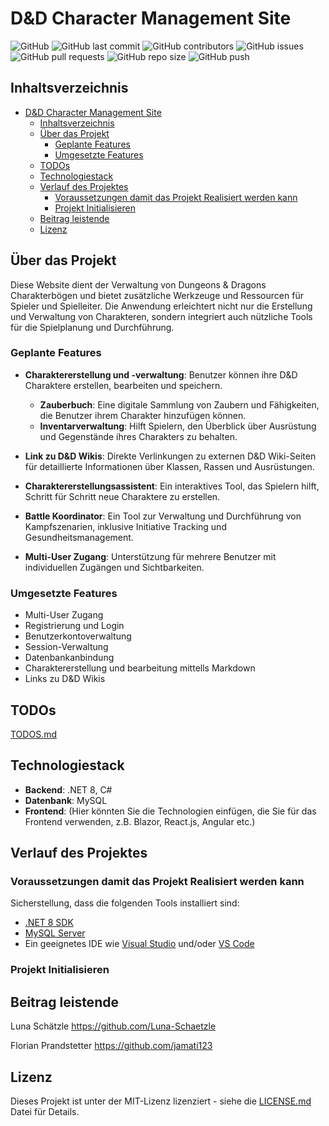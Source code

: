 
# D&D Character Management Site

![GitHub](https://img.shields.io/github/license/Luna-Schaetzle/SWP_Csharp_Projekt_24)
![GitHub last commit](https://img.shields.io/github/last-commit/Luna-Schaetzle/SWP_Csharp_Projekt_24)
![GitHub contributors](https://img.shields.io/github/contributors/Luna-Schaetzle/SWP_Csharp_Projekt_24)
![GitHub issues](https://img.shields.io/github/issues/Luna-Schaetzle/SWP_Csharp_Projekt_24)
![GitHub pull requests](https://img.shields.io/github/issues-pr/Luna-Schaetzle/SWP_Csharp_Projekt_24)
![GitHub repo size](https://img.shields.io/github/repo-size/Luna-Schaetzle/SWP_Csharp_Projekt_24)
![GitHub push](https://img.shields.io/github/commit-activity/m/Luna-Schaetzle/SWP_Csharp_Projekt_24)

## Inhaltsverzeichnis

- [D\&D Character Management Site](#dd-character-management-site)
  - [Inhaltsverzeichnis](#inhaltsverzeichnis)
  - [Über das Projekt](#über-das-projekt)
    - [Geplante Features](#geplante-features)
    - [Umgesetzte Features](#umgesetzte-features)
  - [TODOs](#todos)
  - [Technologiestack](#technologiestack)
  - [Verlauf des Projektes](#verlauf-des-projektes)
    - [Voraussetzungen damit das Projekt Realisiert werden kann](#voraussetzungen-damit-das-projekt-realisiert-werden-kann)
    - [Projekt Initialisieren](#projekt-initialisieren)
  - [Beitrag leistende](#beitrag-leistende)
  - [Lizenz](#lizenz)



## Über das Projekt

Diese Website dient der Verwaltung von Dungeons & Dragons Charakterbögen und bietet zusätzliche Werkzeuge und Ressourcen für Spieler und Spielleiter. Die Anwendung erleichtert nicht nur die Erstellung und Verwaltung von Charakteren, sondern integriert auch nützliche Tools für die Spielplanung und Durchführung.

### Geplante Features

- **Charaktererstellung und -verwaltung**: Benutzer können ihre D&D Charaktere erstellen, bearbeiten und speichern.
  - **Zauberbuch**: Eine digitale Sammlung von Zaubern und Fähigkeiten, die Benutzer ihrem Charakter hinzufügen können.
  - **Inventarverwaltung**: Hilft Spielern, den Überblick über Ausrüstung und Gegenstände ihres Charakters zu behalten.
- **Link zu D&D Wikis**: Direkte Verlinkungen zu externen D&D Wiki-Seiten für detaillierte Informationen über Klassen, Rassen und Ausrüstungen.
- **Charaktererstellungsassistent**: Ein interaktives Tool, das Spielern hilft, Schritt für Schritt neue Charaktere zu erstellen.
- **Battle Koordinator**: Ein Tool zur Verwaltung und Durchführung von Kampfszenarien, inklusive Initiative Tracking und Gesundheitsmanagement.

- **Multi-User Zugang**: Unterstützung für mehrere Benutzer mit individuellen Zugängen und Sichtbarkeiten.

### Umgesetzte Features

- Multi-User Zugang
- Registrierung und Login
- Benutzerkontoverwaltung
- Session-Verwaltung
- Datenbankanbindung
- Charaktererstellung und bearbeitung mittells Markdown
- Links zu D&D Wikis

## TODOs

[TODOS.md](TODO.md)

## Technologiestack

- **Backend**: .NET 8, C#
- **Datenbank**: MySQL
- **Frontend**: (Hier könnten Sie die Technologien einfügen, die Sie für das Frontend verwenden, z.B. Blazor, React.js, Angular etc.)

## Verlauf des Projektes

### Voraussetzungen damit das Projekt Realisiert werden kann

Sicherstellung, dass die folgenden Tools installiert sind:
- [.NET 8 SDK](https://dotnet.microsoft.com/en-us/download/dotnet/8.0)
- [MySQL Server](https://dev.mysql.com/downloads/mysql/)
- Ein geeignetes IDE wie [Visual Studio](https://visualstudio.microsoft.com/vs/) und/oder [VS Code](https://code.visualstudio.com/)

### Projekt Initialisieren 

## Beitrag leistende

Luna Schätzle
https://github.com/Luna-Schaetzle

Florian Prandstetter
https://github.com/jamati123

## Lizenz

Dieses Projekt ist unter der MIT-Lizenz lizenziert - siehe die [LICENSE.md](LICENSE) Datei für Details.


